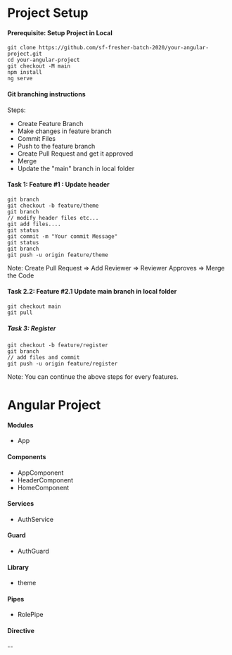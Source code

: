 # Project Setup

#### Prerequisite: Setup Project in Local
```
git clone https://github.com/sf-fresher-batch-2020/your-angular-project.git
cd your-angular-project
git checkout -M main
npm install
ng serve

```

#### Git branching instructions

Steps:
- Create Feature Branch
- Make changes in feature branch
- Commit Files
- Push to the feature branch
- Create Pull Request and get it approved
- Merge
- Update the "main" branch in local folder


#### Task 1: Feature #1 : Update header 
```
git branch
git checkout -b feature/theme
git branch
// modify header files etc...
git add files....
git status 
git commit -m "Your commit Message"
git status
git branch
git push -u origin feature/theme
```

Note: Create Pull Request => Add Reviewer => Reviewer Approves => Merge the Code 

#### Task 2.2: Feature #2.1 Update main branch in local folder
```
git checkout main
git pull
```

##### Task 3: Register
```
git checkout -b feature/register
git branch
// add files and commit 
git push -u origin feature/register
```

Note: You can continue the above steps for every features.

# Angular Project

#### Modules

- App


#### Components

- AppComponent
- HeaderComponent
- HomeComponent

#### Services

- AuthService


#### Guard

- AuthGuard


#### Library

- theme


#### Pipes

- RolePipe

#### Directive

-- 





